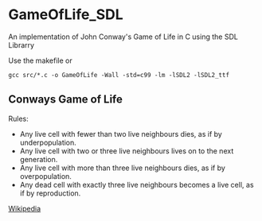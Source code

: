 # GameOfLife_SDL
An implementation of John Conway's Game of Life in C using the SDL Librarry

Use the makefile or
```
gcc src/*.c -o GameOfLife -Wall -std=c99 -lm -lSDL2 -lSDL2_ttf
```
## Conways Game of Life
Rules:
<ul>
   <li>Any live cell with fewer than two live neighbours dies, as if by underpopulation.</li>
   <li>Any live cell with two or three live neighbours lives on to the next generation.</li>   
   <li>Any live cell with more than three live neighbours dies, as if by overpopulation.</li>
   <li>Any dead cell with exactly three live neighbours becomes a live cell, as if by reproduction.</li>
</ul>
<a href="https://en.wikipedia.org/wiki/Conway%27s_Game_of_Life">Wikipedia<a>

